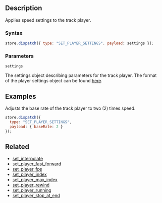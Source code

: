 ## Description

Applies speed settings to the track player.

### Syntax

```js
store.dispatch({ type: "SET_PLAYER_SETTINGS", payload: settings });
```

### Parameters

`settings`

The settings object describing parameters for the track player. The format of the player settings object can be found [here](../External/player_settings_template.js).

## Examples

Adjusts the base rate of the track player to two (2) times speed.

```js
store.dispatch({
  type: "SET_PLAYER_SETTINGS",
  payload: { baseRate: 2 }
});
```

## Related

- [set_interpolate](./set_interpolate.md)
- [set_player_fast_forward](./set_player_fast_forward.md)
- [set_player_fps](./set_player_fps.md)
- [set_player_index](./set_player_index.md)
- [set_player_max_index](./set_player_max_index.md)
- [set_player_rewind](./set_player_rewind.md)
- [set_player_running](./set_player_running.md)
- [set_player_stop_at_end](./set_player_stop_at_end.md)

